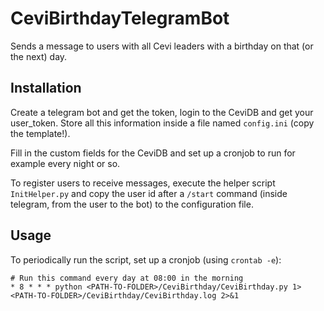 # CeviBirthdayTelegramBot
Sends a message to users with all Cevi leaders with a birthday on that (or the next) day.

## Installation
Create a telegram bot and get the token, login to the CeviDB and get your user_token. Store all this information inside a file named `config.ini` (copy the template!).

Fill in the custom fields for the CeviDB and set up a cronjob to run for example every night or so.

To register users to receive messages, execute the helper script `InitHelper.py` and copy the user id after a `/start` command (inside telegram, from the user to the bot) to the configuration file.

## Usage
To periodically run the script, set up a cronjob (using `crontab -e`):
```[bash]
# Run this command every day at 08:00 in the morning
* 8 * * * python <PATH-TO-FOLDER>/CeviBirthday/CeviBirthday.py 1> <PATH-TO-FOLDER>/CeviBirthday/CeviBirthday.log 2>&1
```

